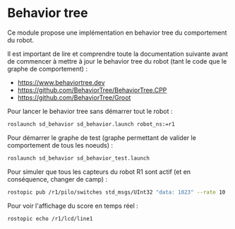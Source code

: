 # Behavior tree

Ce module propose une implémentation en behavior tree du comportement du robot.

Il est important de lire et comprendre toute la documentation suivante avant de commencer à mettre à jour le behavior tree du robot (tant le code que le graphe de comportement) :

- https://www.behaviortree.dev
- https://github.com/BehaviorTree/BehaviorTree.CPP
- https://github.com/BehaviorTree/Groot

Pour lancer le behavior tree sans démarrer tout le robot :

```bash
roslaunch sd_behavior sd_behavior.launch robot_ns:=r1
```

Pour démarrer le graphe de test (graphe permettant de valider le comportement de tous les noeuds) :

```bash
roslaunch sd_behavior sd_behavior_test.launch
```

Pour simuler que tous les capteurs du robot R1 sont actif (et en conséquence, changer de camp) :

```bash
rostopic pub /r1/pilo/switches std_msgs/UInt32 "data: 1023" --rate 10
```

Pour voir l'affichage du score en temps réel :

```bash
rostopic echo /r1/lcd/line1
```